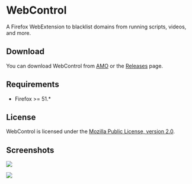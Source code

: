 # WebControl
A Firefox WebExtension to blacklist domains from running scripts, videos, and more.

## Download
You can download WebControl from [AMO](https://addons.mozilla.org/en-US/firefox/addon/webcontrol/) or the [Releases](https://github.com/wxMichael/WebControl/releases) page.

## Requirements
* Firefox >= 51.*

## License
WebControl is licensed under the [Mozilla Public License, version 2.0](http://www.mozilla.org/MPL/2.0/).

## Screenshots

![](https://i.imgur.com/gxIYAwT.png)

![](https://i.imgur.com/6X5gHCZ.png)
